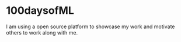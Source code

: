# 100daysofML
I am using a open source platform to showcase my work and motivate others to work along with me.
